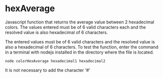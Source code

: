 # hexAverage

Javascript function that returns the average value between 2 hexadecimal colors. The values ​​entered must be of 6 valid characters each and the resolved value is also hexadecimal of 6 characters.

The entered values ​​must be of 6 valid characters and the resolved value is also a hexadecimal of 6 characters. To test the function, enter the command in a terminal with nodejs installed in the directory where the file is located.

```
node colorHexAverage hexadecimal1 hexadecimal2
``` 

It is not necessary to add the character '#'
